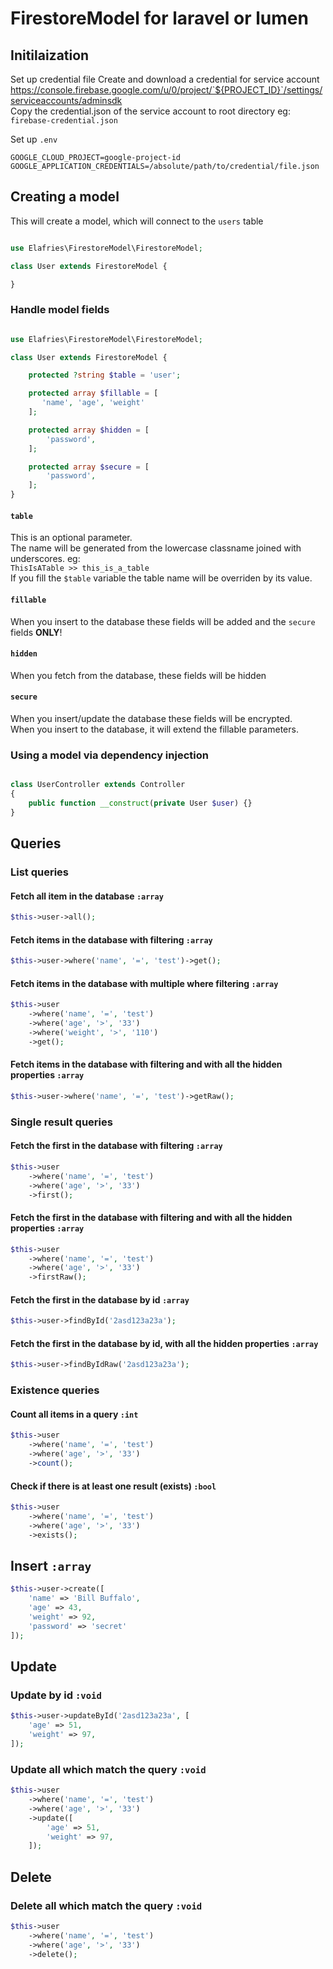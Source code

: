 # FirestoreModel for laravel or lumen

## Initilaization

Set up credential file
Create and download a credential for service account  
https://console.firebase.google.com/u/0/project/`${PROJECT_ID}`/settings/serviceaccounts/adminsdk  
Copy the credential.json of the service account to root directory
eg: `firebase-credential.json`

Set up `.env`  
```
GOOGLE_CLOUD_PROJECT=google-project-id
GOOGLE_APPLICATION_CREDENTIALS=/absolute/path/to/credential/file.json
```

## Creating a model

This will create a model, which will connect to the `users` table
```php

use Elafries\FirestoreModel\FirestoreModel;

class User extends FirestoreModel {

}
```

### Handle model fields
```php

use Elafries\FirestoreModel\FirestoreModel;

class User extends FirestoreModel {

    protected ?string $table = 'user';

    protected array $fillable = [
       'name', 'age', 'weight'
    ];

    protected array $hidden = [
        'password',
    ];

    protected array $secure = [
        'password',
    ];
}
```

#### `table`
This is an optional parameter.  
The name will be generated from the lowercase classname joined with underscores.
eg:  
`ThisIsATable >> this_is_a_table`  
If you fill the `$table` variable the table name will be overriden by its value. 

#### `fillable`
When you insert to the database these fields will be added and the `secure` fields **ONLY**!

#### `hidden`
When you fetch from the database, these fields will be hidden

#### `secure`
When you insert/update the database these fields will be encrypted.  
When you insert to the database, it will extend the fillable parameters.

### Using a model via dependency injection
```php 

class UserController extends Controller 
{
    public function __construct(private User $user) {}
}

```

## Queries

### List queries

#### Fetch all item in the database `:array`
```php
$this->user->all();
```

#### Fetch items in the database with filtering `:array`
```php
$this->user->where('name', '=', 'test')->get();
```

#### Fetch items in the database with multiple where filtering `:array`
```php
$this->user
    ->where('name', '=', 'test')
    ->where('age', '>', '33')
    ->where('weight', '>', '110')
    ->get();
```

#### Fetch items in the database with filtering and with all the hidden properties `:array`
```php
$this->user->where('name', '=', 'test')->getRaw();
```

### Single result queries

#### Fetch the first in the database with filtering `:array`
```php
$this->user
    ->where('name', '=', 'test')
    ->where('age', '>', '33')
    ->first();
```

#### Fetch the first in the database with filtering and with all the hidden properties `:array`
```php
$this->user
    ->where('name', '=', 'test')
    ->where('age', '>', '33')
    ->firstRaw();
```

#### Fetch the first in the database by id `:array`
```php
$this->user->findById('2asd123a23a');
```

#### Fetch the first in the database by id, with all the hidden properties `:array`
```php
$this->user->findByIdRaw('2asd123a23a');
```

### Existence queries

#### Count all items in a query `:int`
```php
$this->user
    ->where('name', '=', 'test')
    ->where('age', '>', '33')
    ->count();
```

#### Check if there is at least one result (exists) `:bool`
```php
$this->user
    ->where('name', '=', 'test')
    ->where('age', '>', '33')
    ->exists();
```

## Insert `:array`
```php
$this->user->create([
    'name' => 'Bill Buffalo',
    'age' => 43,
    'weight' => 92,
    'password' => 'secret'
]);
```

## Update

### Update by id `:void`
```php
$this->user->updateById('2asd123a23a', [
    'age' => 51,
    'weight' => 97,
]);
```

### Update all which match the query `:void`
```php
$this->user
    ->where('name', '=', 'test')
    ->where('age', '>', '33')
    ->update([
        'age' => 51,
        'weight' => 97,
    ]);
```

## Delete
### Delete all which match the query `:void`
```php
$this->user
    ->where('name', '=', 'test')
    ->where('age', '>', '33')
    ->delete();
```
